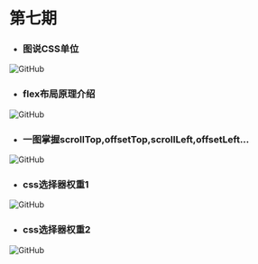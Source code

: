 # 第七期


- ### 图说CSS单位

<img src="https://raw.githubusercontent.com/Tnfe/TNFE-Diagram/master/assets/%E5%9B%BE%E8%AF%B4CSS%E5%8D%95%E4%BD%8D.png" alt="GitHub" title="http what" />

- ### flex布局原理介绍

<img src="https://raw.githubusercontent.com/Tnfe/TNFE-Diagram/master/assets/flex%E5%B8%83%E5%B1%80%E5%8E%9F%E7%90%86%E4%BB%8B%E7%BB%8D.png" alt="GitHub" title="process" />

- ### 一图掌握scrollTop,offsetTop,scrollLeft,offsetLeft...

<img src="https://raw.githubusercontent.com/Tnfe/TNFE-Diagram/master/assets/%E4%B8%80%E5%9B%BE%E6%8E%8C%E6%8F%A1scrollTop%2CoffsetTop%2CscrollLeft%2CoffsetLeft.jpeg" alt="GitHub" title="process" />

- ### css选择器权重1

<img src="https://raw.githubusercontent.com/Tnfe/TNFE-Diagram/master/assets/css%E9%80%89%E6%8B%A9%E5%99%A8%E6%9D%83%E9%87%8D1.png" alt="GitHub" title="process" />

- ### css选择器权重2

<img src="https://raw.githubusercontent.com/Tnfe/TNFE-Diagram/master/assets/css%E9%80%89%E6%8B%A9%E5%99%A8%E6%9D%83%E9%87%8D2.png" alt="GitHub" title="process" />
